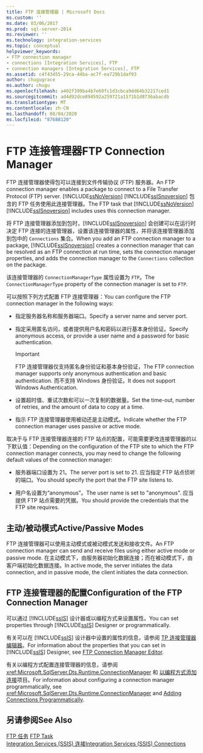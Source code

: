 ```yaml
---
title: FTP 连接管理器 | Microsoft Docs
ms.custom: ''
ms.date: 03/06/2017
ms.prod: sql-server-2014
ms.reviewer: ''
ms.technology: integration-services
ms.topic: conceptual
helpviewer_keywords:
- FTP connection manager
- connections [Integration Services], FTP
- connection managers [Integration Services], FTP
ms.assetid: c4f43455-29ca-44ba-ac7f-ea729b1daf93
author: chugugrace
ms.author: chugu
ms.openlocfilehash: a402f399ba4b7e69fc1d3cbca9dd64b32217ced1
ms.sourcegitcommit: ad4d92dce894592a259721a1571b1d8736abacdb
ms.translationtype: MT
ms.contentlocale: zh-CN
ms.lasthandoff: 08/04/2020
ms.locfileid: "87688120"
---
```

# <a name="ftp-connection-manager"></a><span data-ttu-id="1fcf4-102">FTP 连接管理器</span><span class="sxs-lookup"><span data-stu-id="1fcf4-102">FTP Connection Manager</span></span>
  <span data-ttu-id="1fcf4-103">FTP 连接管理器使得包可以连接到文件传输协议 (FTP) 服务器。</span><span class="sxs-lookup"><span data-stu-id="1fcf4-103">An FTP connection manager enables a package to connect to a File Transfer Protocol (FTP) server.</span></span> <span data-ttu-id="1fcf4-104">[!INCLUDE[ssNoVersion](../../includes/ssnoversion-md.md)] [!INCLUDE[ssISnoversion](../../includes/ssisnoversion-md.md)] 包含的 FTP 任务使用此连接管理器。</span><span class="sxs-lookup"><span data-stu-id="1fcf4-104">The FTP task that [!INCLUDE[ssNoVersion](../../includes/ssnoversion-md.md)] [!INCLUDE[ssISnoversion](../../includes/ssisnoversion-md.md)] includes uses this connection manager.</span></span>  
  
 <span data-ttu-id="1fcf4-105">将 FTP 连接管理器添加到包时，[!INCLUDE[ssISnoversion](../../includes/ssisnoversion-md.md)] 会创建可以在运行时决定 FTP 连接的连接管理器，设置该连接管理器的属性，并将该连接管理器添加到包中的 `Connections` 集合。</span><span class="sxs-lookup"><span data-stu-id="1fcf4-105">When you add an FTP connection manager to a package, [!INCLUDE[ssISnoversion](../../includes/ssisnoversion-md.md)] creates a connection manager that can be resolved as an FTP connection at run time, sets the connection manager properties, and adds the connection manager to the `Connections` collection on the package.</span></span>  
  
 <span data-ttu-id="1fcf4-106">该连接管理器的 `ConnectionManagerType` 属性设置为 `FTP`。</span><span class="sxs-lookup"><span data-stu-id="1fcf4-106">The `ConnectionManagerType` property of the connection manager is set to `FTP`.</span></span>  
  
 <span data-ttu-id="1fcf4-107">可以按照下列方式配置 FTP 连接管理器：</span><span class="sxs-lookup"><span data-stu-id="1fcf4-107">You can configure the FTP connection manager in the following ways:</span></span>  
  
-   <span data-ttu-id="1fcf4-108">指定服务器名称和服务器端口。</span><span class="sxs-lookup"><span data-stu-id="1fcf4-108">Specify a server name and server port.</span></span>  
  
-   <span data-ttu-id="1fcf4-109">指定采用匿名访问，或者提供用户名和密码以进行基本身份验证。</span><span class="sxs-lookup"><span data-stu-id="1fcf4-109">Specify anonymous access, or provide a user name and a password for basic authentication.</span></span>  
  
    > [!IMPORTANT]  
    >  <span data-ttu-id="1fcf4-110">FTP 连接管理器仅支持匿名身份验证和基本身份验证，</span><span class="sxs-lookup"><span data-stu-id="1fcf4-110">The FTP connection manager supports only anonymous authentication and basic authentication.</span></span> <span data-ttu-id="1fcf4-111">而不支持 Windows 身份验证。</span><span class="sxs-lookup"><span data-stu-id="1fcf4-111">It does not support Windows Authentication.</span></span>  
  
-   <span data-ttu-id="1fcf4-112">设置超时值、重试次数和可以一次复制的数据量。</span><span class="sxs-lookup"><span data-stu-id="1fcf4-112">Set the time-out, number of retries, and the amount of data to copy at a time.</span></span>  
  
-   <span data-ttu-id="1fcf4-113">指示 FTP 连接管理器使用被动还是主动模式。</span><span class="sxs-lookup"><span data-stu-id="1fcf4-113">Indicate whether the FTP connection manager uses passive or active mode.</span></span>  
  
 <span data-ttu-id="1fcf4-114">取决于与 FTP 连接管理器连接的 FTP 站点的配置，可能需要更改连接管理器的以下默认值：</span><span class="sxs-lookup"><span data-stu-id="1fcf4-114">Depending on the configuration of the FTP site to which the FTP connection manager connects, you may need to change the following default values of the connection manager:</span></span>  
  
-   <span data-ttu-id="1fcf4-115">服务器端口设置为 21。</span><span class="sxs-lookup"><span data-stu-id="1fcf4-115">The server port is set to 21.</span></span> <span data-ttu-id="1fcf4-116">应当指定 FTP 站点侦听的端口。</span><span class="sxs-lookup"><span data-stu-id="1fcf4-116">You should specify the port that the FTP site listens to.</span></span>  
  
-   <span data-ttu-id="1fcf4-117">用户名设置为“anonymous”。</span><span class="sxs-lookup"><span data-stu-id="1fcf4-117">The user name is set to "anonymous".</span></span> <span data-ttu-id="1fcf4-118">应当提供 FTP 站点需要的凭据。</span><span class="sxs-lookup"><span data-stu-id="1fcf4-118">You should provide the credentials that the FTP site requires.</span></span>  
  
## <a name="activepassive-modes"></a><span data-ttu-id="1fcf4-119">主动/被动模式</span><span class="sxs-lookup"><span data-stu-id="1fcf4-119">Active/Passive Modes</span></span>  
 <span data-ttu-id="1fcf4-120">FTP 连接管理器可以使用主动模式或被动模式发送和接收文件。</span><span class="sxs-lookup"><span data-stu-id="1fcf4-120">An FTP connection manager can send and receive files using either active mode or passive mode.</span></span> <span data-ttu-id="1fcf4-121">在主动模式下，由服务器初始化数据连接；而在被动模式下，由客户端初始化数据连接。</span><span class="sxs-lookup"><span data-stu-id="1fcf4-121">In active mode, the server initiates the data connection, and in passive mode, the client initiates the data connection.</span></span>  
  
## <a name="configuration-of-the-ftp-connection-manager"></a><span data-ttu-id="1fcf4-122">FTP 连接管理器的配置</span><span class="sxs-lookup"><span data-stu-id="1fcf4-122">Configuration of the FTP Connection Manager</span></span>  
 <span data-ttu-id="1fcf4-123">可以通过 [!INCLUDE[ssIS](../../includes/ssis-md.md)] 设计器或以编程方式来设置属性。</span><span class="sxs-lookup"><span data-stu-id="1fcf4-123">You can set properties through [!INCLUDE[ssIS](../../includes/ssis-md.md)] Designer or programmatically.</span></span>  
  
 <span data-ttu-id="1fcf4-124">有关可以在 [!INCLUDE[ssIS](../../includes/ssis-md.md)] 设计器中设置的属性的信息，请参阅 [TP 连接管理器编辑器](../ftp-connection-manager-editor.md)。</span><span class="sxs-lookup"><span data-stu-id="1fcf4-124">For information about the properties that you can set in [!INCLUDE[ssIS](../../includes/ssis-md.md)] Designer, see [FTP Connection Manager Editor](../ftp-connection-manager-editor.md).</span></span>  
  
 <span data-ttu-id="1fcf4-125">有关以编程方式配置连接管理器的信息，请参阅 <xref:Microsoft.SqlServer.Dts.Runtime.ConnectionManager> 和 [以编程方式添加连接](../building-packages-programmatically/adding-connections-programmatically.md)项目。</span><span class="sxs-lookup"><span data-stu-id="1fcf4-125">For information about configuring a connection manager programmatically, see <xref:Microsoft.SqlServer.Dts.Runtime.ConnectionManager> and [Adding Connections Programmatically](../building-packages-programmatically/adding-connections-programmatically.md).</span></span>  
  
## <a name="see-also"></a><span data-ttu-id="1fcf4-126">另请参阅</span><span class="sxs-lookup"><span data-stu-id="1fcf4-126">See Also</span></span>  
 <span data-ttu-id="1fcf4-127">[FTP 任务](../control-flow/ftp-task.md) </span><span class="sxs-lookup"><span data-stu-id="1fcf4-127">[FTP Task](../control-flow/ftp-task.md) </span></span>  
 [<span data-ttu-id="1fcf4-128">Integration Services (SSIS) 连接</span><span class="sxs-lookup"><span data-stu-id="1fcf4-128">Integration Services &#40;SSIS&#41; Connections</span></span>](integration-services-ssis-connections.md)  
  
  
